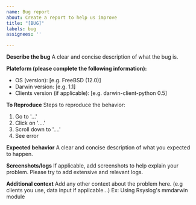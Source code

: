 ```yaml
---
name: Bug report
about: Create a report to help us improve
title: "[BUG]"
labels: bug
assignees: ''

---
```


**Describe the bug**
A clear and concise description of what the bug is.

**Plateform (please complete the following information):**
 - OS (version): [e.g. FreeBSD (12.0)]
 - Darwin version: [e.g. 1.1]
 - Clients version (if applicable): [e.g. darwin-client-python 0.5]

**To Reproduce**
Steps to reproduce the behavior:
1. Go to '...'
2. Click on '....'
3. Scroll down to '....'
4. See error

**Expected behavior**
A clear and concise description of what you expected to happen.

**Screenshots/logs**
If applicable, add screenshots to help explain your problem.
Please try to add extensive and relevant logs.

**Additional context**
Add any other context about the problem here. (e.g clients you use, data input if applicable...)
Ex: Using Rsyslog's mmdarwin module
